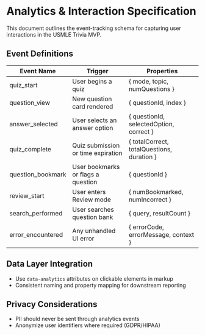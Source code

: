 # Analytics & Interaction Specification

This document outlines the event-tracking schema for capturing user interactions in the USMLE Trivia MVP.

## Event Definitions

| Event Name       | Trigger                                        | Properties                                |
|------------------|------------------------------------------------|-------------------------------------------|
| quiz_start       | User begins a quiz                              | { mode, topic, numQuestions }             |
| question_view    | New question card rendered                      | { questionId, index }                     |
| answer_selected  | User selects an answer option                  | { questionId, selectedOption, correct }   |
| quiz_complete    | Quiz submission or time expiration              | { totalCorrect, totalQuestions, duration }|
| question_bookmark| User bookmarks or flags a question              | { questionId }                            |
| review_start     | User enters Review mode                         | { numBookmarked, numIncorrect }           |
| search_performed | User searches question bank                    | { query, resultCount }                    |
| error_encountered| Any unhandled UI error                          | { errorCode, errorMessage, context }      |

## Data Layer Integration
- Use `data-analytics` attributes on clickable elements in markup
- Consistent naming and property mapping for downstream reporting

## Privacy Considerations
- PII should never be sent through analytics events
- Anonymize user identifiers where required (GDPR/HIPAA)
